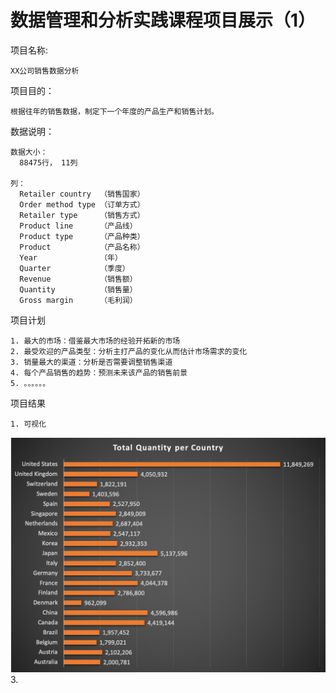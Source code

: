 # 数据管理和分析实践课程项目展示（1）

  项目名称: 
    
    XX公司销售数据分析


  项目目的：
    
    根据往年的销售数据，制定下一个年度的产品生产和销售计划。
    
    
  数据说明：
  
    数据大小：
      88475行， 11列
    
    列：
      Retailer country  （销售国家）
      Order method type （订单方式）
      Retailer type     （销售方式）
      Product line      （产品线）
      Product type      （产品种类）
      Product           （产品名称）      
      Year              （年）
      Quarter           （季度）
      Revenue           （销售额）
      Quantity          （销售量）
      Gross margin      （毛利润）
      
      
  项目计划
    
    1. 最大的市场：借鉴最大市场的经验开拓新的市场
    2. 最受欢迎的产品类型：分析主打产品的变化从而估计市场需求的变化
    3. 销量最大的渠道：分析是否需要调整销售渠道
    4. 每个产品销售的趋势：预测未来该产品的销售前景
    5. 。。。。。。
    
    
  项目结果
  
    1. 可视化
 ![image](https://github.com/mugiwalaluffy/data_class_demo/raw/master/images/revenue1.png)
    3.
